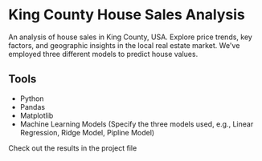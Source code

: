 # King County House Sales Analysis

An analysis of house sales in King County, USA. Explore price trends, key factors, and geographic insights in the local real estate market. We've employed three different models to predict house values.

## Tools

- Python
- Pandas
- Matplotlib
- Machine Learning Models (Specify the three models used, e.g., Linear Regression, Ridge Model, Pipline Model)

Check out the results in the project file
